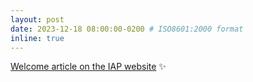 ```yaml
---
layout: post
date: 2023-12-18 08:00:00-0200 # ISO8601:2000 format
inline: true
---
```


<a href="http://www.iap.fr/actualites/laune/2023/Promo2023/Promo-fr.html">Welcome article on the IAP website</a> :sparkles: 
